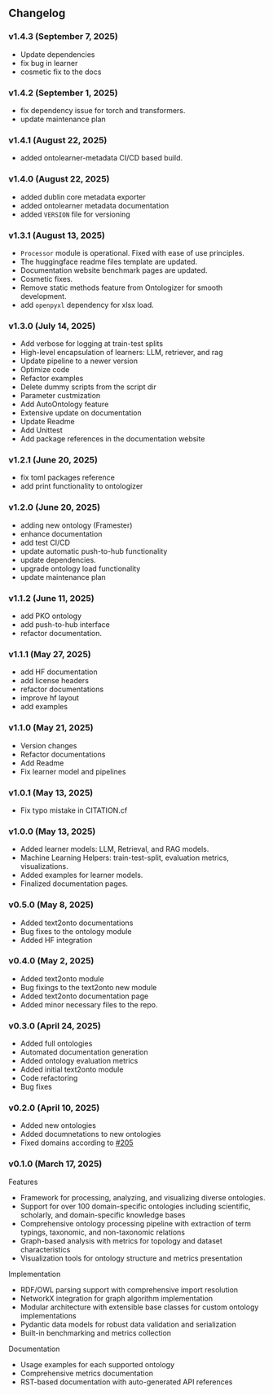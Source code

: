 ## Changelog

### v1.4.3 (September 7, 2025)
- Update dependencies
- fix bug in learner
- cosmetic fix to the docs

### v1.4.2 (September 1, 2025)
- fix dependency issue for torch and transformers.
- update maintenance plan

### v1.4.1 (August 22, 2025)
- added ontolearner-metadata CI/CD based build.

### v1.4.0 (August 22, 2025)
- added dublin core metadata exporter
- added ontolearner metadata documentation
- added `VERSION` file for versioning

### v1.3.1 (August 13, 2025)
- `Processor` module is operational. Fixed with ease of use principles.
- The huggingface readme files template are updated.
- Documentation website benchmark pages are updated.
- Cosmetic fixes.
- Remove static methods feature from Ontologizer for smooth development.
- add `openpyxl` dependency for xlsx load.

### v1.3.0 (July 14, 2025)
- Add verbose for logging at train-test splits
- High-level encapsulation of learners: LLM, retriever, and rag
- Update pipeline to a newer version
- Optimize code
- Refactor examples
- Delete dummy scripts from the script dir
- Parameter custmization
- Add AutoOntology feature
- Extensive update on documentation
- Update Readme
- Add Unittest
- Add package references in the documentation website

### v1.2.1 (June 20, 2025)
- fix toml packages reference
- add print functionality to ontologizer

### v1.2.0 (June 20, 2025)
- adding new ontology (Framester)
- enhance documentation
- add test CI/CD
- update automatic push-to-hub functionality
- update dependencies.
- upgrade ontology load functionality
- update maintenance plan

### v1.1.2 (June 11, 2025)
- add PKO ontology
- add push-to-hub interface
- refactor documentation.

### v1.1.1 (May 27, 2025)
- add HF documentation
- add license headers
- refactor documentations
- improve hf layout
- add examples

### v1.1.0 (May 21, 2025)
- Version changes
- Refactor documentations
- Add Readme
- Fix learner model and pipelines

### v1.0.1 (May 13, 2025)
- Fix typo mistake in CITATION.cf

### v1.0.0 (May 13, 2025)
- Added learner models: LLM, Retrieval, and RAG models.
- Machine Learning Helpers: train-test-split, evaluation metrics, visualizations.
- Added examples for learner models.
- Finalized documentation pages.


### v0.5.0 (May 8, 2025)
- Added text2onto documentations
- Bug fixes to the ontology module
- Added HF integration

### v0.4.0 (May 2, 2025)
- Added text2onto module
- Bug fixings to the text2onto new module
- Added text2onto documentation page
- Added minor necessary files to the repo.

### v0.3.0 (April 24, 2025)
- Added full ontologies
- Automated documentation generation
- Added ontology evaluation metrics
- Added initial text2onto module
- Code refactoring
- Bug fixes

### v0.2.0 (April 10, 2025)
- Added new ontologies
- Added documnetations to new ontologies
- Fixed domains according to [#205](https://github.com/sciknoworg/OntoLearner/issues/205)

### v0.1.0 (March 17, 2025)
Features
- Framework for processing, analyzing, and visualizing diverse ontologies.
- Support for over 100 domain-specific ontologies including scientific, scholarly, and domain-specific knowledge bases
- Comprehensive ontology processing pipeline with extraction of term typings, taxonomic, and non-taxonomic relations
- Graph-based analysis with metrics for topology and dataset characteristics
- Visualization tools for ontology structure and metrics presentation

Implementation
- RDF/OWL parsing support with comprehensive import resolution
- NetworkX integration for graph algorithm implementation
- Modular architecture with extensible base classes for custom ontology implementations
- Pydantic data models for robust data validation and serialization
- Built-in benchmarking and metrics collection

Documentation
- Usage examples for each supported ontology
- Comprehensive metrics documentation
- RST-based documentation with auto-generated API references
